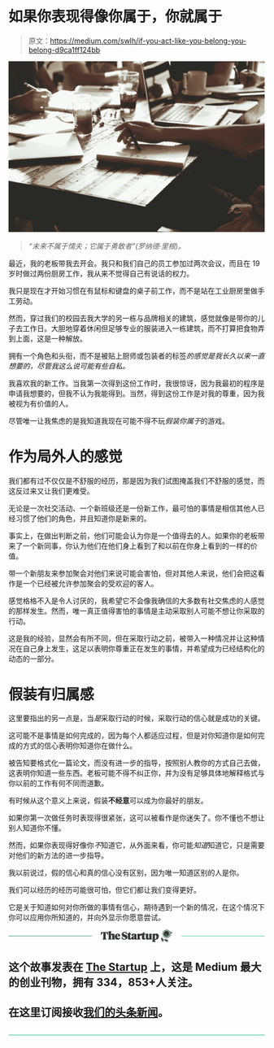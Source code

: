 # 如果你表现得像你属于，你就属于

> 原文：<https://medium.com/swlh/if-you-act-like-you-belong-you-belong-d9ca1ff124bb>

![](img/3235ca39c6108de5027032110ca5a119.png)

> *“未来不属于懦夫；它属于勇敢者”(罗纳德·里根)。*

最近，我的老板带我去开会。我只和我们自己的员工参加过两次会议，而且在 19 岁时做过两份厨房工作，我从来不觉得自己有说话的权力。

我只是现在才开始习惯在有鼠标和键盘的桌子前工作，而不是站在工业厨房里做手工劳动。

然而，穿过我们的校园去我大学的另一栋与品牌相关的建筑，感觉就像是带你的儿子去工作日。大胆地穿着休闲但足够专业的服装进入一栋建筑，而不打算把食物弄到上面，这是一种解放。

拥有一个角色和头衔，而不是被贴上厨师或包装者的标签*的感觉是我长久以来一直想要的，尽管我这么说可能有些自私。*

我喜欢我的新工作。当我第一次得到这份工作时，我很惊讶，因为我最初的程序是申请我想要的，但我不认为我能得到。当然，得到这份工作是对我的尊重，因为我被视为有价值的人。

尽管唯一让我焦虑的是我知道我现在可能不得不玩*假装你属于*的游戏。

# 作为局外人的感觉

我们都有过不仅仅是不舒服的经历，那是因为我们试图掩盖我们不舒服的感觉，而这反过来又让我们更难受。

无论是一次社交活动、一个新班级还是一份新工作，最可怕的事情是相信其他人已经习惯了他们的角色，并且知道你是新来的。

事实上，在做出判断之前，他们可能会认为你是一个值得去的人。如果你的老板带来了一个新同事，你认为他们在他们身上看到了和以前在你身上看到的一样的价值。

带一个新朋友来参加聚会对他们来说可能会害怕，但对其他人来说，他们会把这看作是一个已经被允许参加聚会的受欢迎的客人。

感觉格格不入是令人讨厌的，我希望它不会像我确信的大多数有社交焦虑的人感觉的那样发生。然而，唯一真正值得害怕的事情是主动采取别人可能不想让你采取的行动。

这是我的经验，显然会有所不同，但在采取行动之前，被带入一种情况并让这种情况在自己身上发生，这足以表明你尊重正在发生的事情，并希望成为已经结构化的动态的一部分。

# 假装有归属感

这里要指出的另一点是，当*是*采取行动的时候，采取行动的信心就是成功的关键。

这可能不是事情是如何完成的，因为每个人都适应过程，但是对你知道你是如何完成的方式的信心表明你知道你在做什么。

被告知要格式化一篇论文，而没有进一步的指导，按照别人教你的方式自己去做，这表明你知道一些东西。老板可能不得不纠正你，并为没有足够具体地解释格式与你以前的工作有何不同而道歉。

有时候从这个意义上来说，假装**不经意**可以成为你最好的朋友。

如果你第一次做任务时表现得很紧张，这可以被看作是你迷失了。你不懂也不想让别人知道你不懂。

然而，如果你表现得好像你*不*知道它，从外面来看，你可能*知道*知道它，只是需要对他们的新方法的进一步指导。

我以前说过，假的信心和真的信心没有区别，因为唯一知道区别的人是你。

我们可以经历的经历可能很可怕，但它们都让我们变得更好。

它是关于知道如何对你所做的事情有信心，期待遇到一个新的情况，在这个情况下你可以应用你所知道的，并向外显示你愿意尝试。

[![](img/308a8d84fb9b2fab43d66c117fcc4bb4.png)](https://medium.com/swlh)

## 这个故事发表在 [The Startup](https://medium.com/swlh) 上，这是 Medium 最大的创业刊物，拥有 334，853+人关注。

## 在这里订阅接收[我们的头条新闻](http://growthsupply.com/the-startup-newsletter/)。

[![](img/b0164736ea17a63403e660de5dedf91a.png)](https://medium.com/swlh)